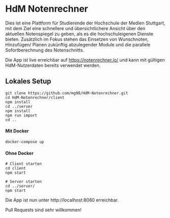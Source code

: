 # HdM Notenrechner

Dies ist eine Plattform für Studierende der Hochschule der Medien Stuttgart, mit dem Ziel eine schnellere und übersichtlichere Ansicht über den aktuellen Notenspiegel zu geben, als es die hochschuleigenen Dienste bieten. Zusätzlich im Fokus stehen das Einsetzen von Wunschnoten, Hinzufügen/ Planen zukünftig abzulegender Module und die parallele Sofortberechnung des Notenschnitts.

Die App ist live erreichbar auf https://notenrechner.io/ und kann mit gültigen HdM-Nutzerdaten bereits verwendet werden.

## Lokales Setup

```
git clone https://github.com/mg98/HdM-Notenrechner.git
cd HdM-Notenrechner/client
npm install
cd ../server
npm install
npm run import
cd ..
```

#### Mit Docker

```
docker-compose up
```

#### Ohne Docker

```
# Client starten
cd client
npm start
```
```
# Server starten
cd ../server/
npm start
```
Die App ist nun unter http://localhost:8080 erreichbar.


Pull Requests sind sehr willkommen!
